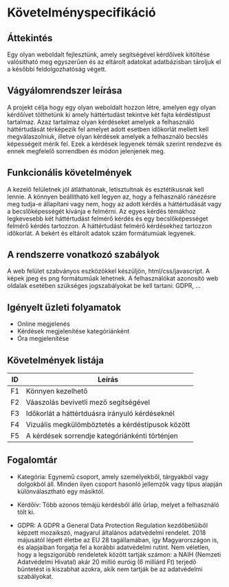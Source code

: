 Követelményspecifikáció
=========================

Áttekintés
----------
Egy olyan weboldalt fejlesztünk, amely segítségével kérdőívek kitöltése valósítható meg egyszerűen és az eltárolt adatokat adatbázisban tároljuk el a későbbi feldolgozhatóság végett.

Vágyálomrendszer leírása
---------

A projekt célja hogy egy olyan weboldalt hozzon létre, amelyen egy olyan kérdőívet tölthetünk ki amely háttértudást tekintve két fajta kérdéstípust tartalmaz. Azaz tartalmaz olyan kérdéseket amelyek a felhasználó háttértudását térképezik fel amelyet adott esetben időkorlát mellett kell megválaszolniuk, illetve olyan kérdések amelyek a felhasználó becslés képességeit mérik fel. Ezek a kérdések legyenek témák szerint rendezve és ennek megfelelő sorrendben és módon jelenjenek meg.

Funkcionális követelmények
-----

A kezelő felületnek jól átláthatónak, letisztultnak és esztétikusnak kell lennie. A könnyen beállítható kell legyen az, hogy a felhasználó ránézésre meg tudja-e állapítani vagy nem, hogy az adott kérdés a  háttértudását vagy a becslőképességét kívánja e felmérni. Az egyes kérdés témákhoz legkevesebb két háttértudást felmérő kérdés és egy becslőképességet felmérő kérdés tartozzon. A háttértudást felmérő kérdésekhez tartozzon időkorlát. A bekért és eltárolt adatok szám formátumúak legyenek.

A rendszerre vonatkozó szabályok 
--------
A web felület szabványos eszközökkel készüljön, html/css/javascript. A képek jpeg és png formátumúak lehetnek. A felhasználókat azonosító web oldalak esetében szükséges jogszabályokat be kell tartani: GDPR, ...


Igényelt üzleti folyamatok 
---------
- Online megjelenés 
- Kérdések megjelenítése kategóriánként
- Óra megjelenítése

Követelmények listája 
------
| ID | Leírás |
|----| ------ |
|F1| Könnyen kezelhető   |
|F2| Váaszolás bevivetli mező segítségével  |
|F3| Időkorlát a háttértduásra irányuló kérdéseknél|
|F4| Vizuális megkülömböztetés a kérdéstípusok között|
|F5| A kérdések sorrendje kategóriánkénti történjen|

Fogalomtár
-----

- Kategória:  Egynemű csoport, amely személyekből, tárgyakból vagy dolgokból áll. Minden ilyen csoport hasonló jellemzők vagy típus alapján különválasztható egy másiktól.

- Kérdőív: Több azonos témájú kérdésből álló űrlap, melyet a felhasználó tölt ki.

- GDPR:	A GDPR a General Data Protection Regulation kezdőbetűiből képzett mozaikszó, magyarul általános adatvédelmi rendelet. 2018 májusától lépett életbe az EU 28 tagállamában, így Magyarországon is, és alapjaiban forgatja fel a korábbi adatvédelmi rutint. Nem véletlen, hogy a legszigorúbb rendeletek között tartják számon: a NAIH (Nemzeti Adatvédelmi Hivatal) akár 20 millió euróig (6 milliárd Ft) terjedő büntetést is kiszabhat azokra, akik nem tartják be az adatvédelmi szabályokat.
